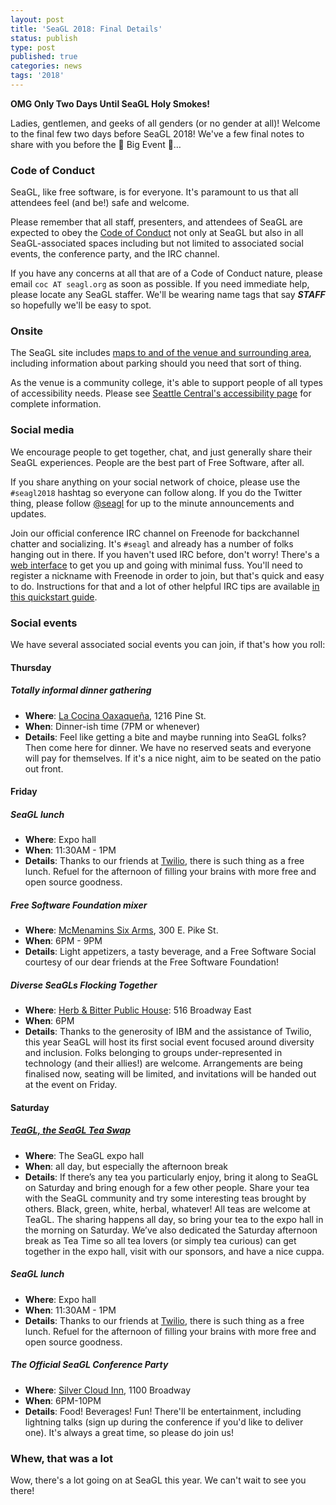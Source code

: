 ```yaml
---
layout: post
title: 'SeaGL 2018: Final Details'
status: publish
type: post
published: true
categories: news
tags: '2018'
---
```


**OMG Only Two Days Until SeaGL Holy Smokes!**

Ladies, gentlemen, and geeks of all genders (or no gender at all)! Welcome to the final few two days before SeaGL 2018! We've a few final notes to share with you before the 🎉 Big Event 🎉…

### Code of Conduct

SeaGL, like free software, is for everyone. It's paramount to us that all attendees feel (and be!) safe and welcome.

Please remember that all staff, presenters, and attendees of SeaGL are expected to obey the [Code of Conduct](https://seagl.org/code_of_conduct.html) not only at SeaGL but also in all SeaGL-associated spaces including but not limited to associated social events, the conference party, and the IRC channel.

If you have any concerns at all that are of a Code of Conduct nature, please email `coc AT seagl.org` as soon as possible. If you need immediate help, please locate any SeaGL staffer. We'll be wearing name tags that say **_STAFF_** so hopefully we'll be easy to spot.

### Onsite

The SeaGL site includes [maps to and of the venue and surrounding area](https://seagl.org/maps/2018.html), including information about parking should you need that sort of thing.

As the venue is a community college, it's able to support people of all types of accessibility needs. Please see [Seattle Central's accessibility page](https://seattlecentral.edu/campus-life/student-support-and-services/disability-support/accommodations) for complete information.

### Social media

We encourage people to get together, chat, and just generally share their SeaGL experiences. People are the best part of Free Software, after all.

If you share anything on your social network of choice, please use the `#seagl2018` hashtag so everyone can follow along. If you do the Twitter thing, please follow [@seagl](https://twitter.com/seagl) for up to the minute announcements and updates.

Join our official conference IRC channel on Freenode for backchannel chatter and socializing. It's `#seagl` and already has a number of folks hanging out in there. If you haven't used IRC before, don't worry! There's a [web interface](https://webchat.freenode.net/) to get you up and going with minimal fuss. You'll need to register a nickname with Freenode in order to join, but that's quick and easy to do. Instructions for that and a lot of other helpful IRC tips are available [in this quickstart guide](https://opensource.com/article/16/6/irc-quickstart-guide).

### Social events

We have several associated social events you can join, if that's how you roll:

#### Thursday

##### Totally informal dinner gathering

* **Where**: [La Cocina Oaxaqueña](https://lacocinaoaxaquena.com), 1216 Pine St.
* **When**: Dinner-ish time (7PM or whenever)
* **Details**: Feel like getting a bite and maybe running into SeaGL folks? Then come here for dinner. We have no reserved seats and everyone will pay for themselves. If it's a nice night, aim to be seated on the patio out front.

#### Friday

##### SeaGL lunch

* **Where**: Expo hall
* **When**: 11:30AM - 1PM
* **Details**: Thanks to our friends at [Twilio](https://twilio.com), there is such thing as a free lunch. Refuel for the afternoon of filling your brains with more free and open source goodness.

##### Free Software Foundation mixer

* **Where**: [McMenamins Six Arms](https://www.mcmenamins.com/six-arms), 300 E. Pike St.
* **When**: 6PM - 9PM
* **Details**: Light appetizers, a tasty beverage, and a Free Software Social courtesy of our dear friends at the Free Software Foundation!

#####  Diverse SeaGLs Flocking Together

* **Where**: [Herb & Bitter Public House](https://www.herbandbitter.com/): 516 Broadway East
* **When**: 6PM
* **Details**: Thanks to the generosity of IBM and the assistance of Twilio, this year SeaGL will host its first social event focused around diversity and inclusion. Folks belonging to groups under-represented in technology (and their allies!) are welcome. Arrangements are being finalised now, seating will be limited, and invitations will be handed out at the event on Friday.

#### Saturday

##### [TeaGL, the SeaGL Tea Swap](https://seagl.org/news/2018/10/12/TeaGL.html)

* **Where**: The SeaGL expo hall
* **When**: all day, but especially the afternoon break
* **Details**: If there’s any tea you particularly enjoy, bring it along to SeaGL on Saturday and bring enough for a few other people. Share your tea with the SeaGL community and try some interesting teas brought by others. Black, green, white, herbal, whatever! All teas are welcome at TeaGL. The sharing happens all day, so bring your tea to the expo hall in the morning on Saturday. We’ve also dedicated the Saturday afternoon break as Tea Time so all tea lovers (or simply tea curious) can get together in the expo hall, visit with our sponsors, and have a nice cuppa.

##### SeaGL lunch

* **Where**: Expo hall
* **When**: 11:30AM - 1PM
* **Details**: Thanks to our friends at [Twilio](https://twilio.com), there is such thing as a free lunch. Refuel for the afternoon of filling your brains with more free and open source goodness.

##### The Official SeaGL Conference Party

* **Where**: [Silver Cloud Inn](https://www.silvercloud.com/seattlebroadway/), 1100 Broadway
* **When**: 6PM-10PM
* **Details**: Food! Beverages! Fun! There'll be entertainment, including lightning talks (sign up during the conference if you'd like to deliver one). It's always a great time, so please do join us!

### Whew, that was a lot

Wow, there's a lot going on at SeaGL this year. We can't wait to see you there!

